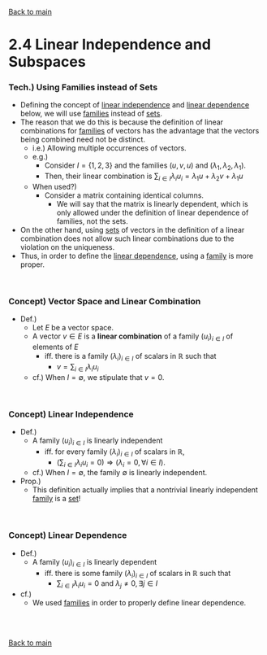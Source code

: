[Back to main](../../main.md)

# 2.4 Linear Independence and Subspaces
### Tech.) Using Families instead of Sets
- Defining the concept of [linear independence](#concept-linear-independence) and [linear dependence](#concept-linear-dependence) below, we will use [families](03.md#22-indexed-families) instead of [sets](03.md#concept-index-set).
- The reason that we do this is because the definition of linear combinations for [families](03.md#22-indexed-families) of vectors has the advantage that the vectors being combined need not be distinct.
  - i.e.) Allowing multiple occurrences of vectors.
  - e.g.)
    - Consider $`I=\{1,2,3\}`$ and the families $`(u,v,u)`$ and $`(\lambda_1, \lambda_2, \lambda_1)`$.
    - Then, their linear combination is $`\displaystyle\sum_{i\in I}\lambda_i u_i = \lambda_1 u + \lambda_2 v + \lambda_1 u`$
  - When used?)
    - Consider a matrix containing identical columns.
      - We will say that the matrix is linearly dependent, which is only allowed under the definition of linear dependence of families, not the sets.
- On the other hand, using [sets](03.md#concept-index-set) of vectors in the definition of a linear combination does not allow
such linear combinations due to the violation on the uniqueness.
- Thus, in order to define the [linear dependence](#concept-linear-dependence), using a [family](03.md#22-indexed-families) is more proper.

<br>

### Concept) Vector Space and Linear Combination
- Def.)
  - Let $`E`$ be a vector space.
  - A vector $`v \in E`$ is a **linear combination** of a family $`(u_i)_{i\in I}`$ of elements of $`E`$
    - iff. there is a family $`(\lambda_i)_{i\in I}`$ of scalars in $`\mathbb{R}`$ such that
      - $`\displaystyle v = \sum_{i\in I} \lambda_i u_i`$
  - cf.) When $`I = \emptyset`$, we stipulate that $`v = 0`$.

<br>

### Concept) Linear Independence
- Def.)
  - A family $`(u_i)_{i\in I}`$ is linearly independent 
    - iff. for every family $`(\lambda_i)_{i\in I}`$ of scalars in $`\mathbb{R}`$,
      - $`\displaystyle \left(\sum_{i\in I} \lambda_i u_i = 0 \right) \Rightarrow \left(\lambda_i = 0, \forall i \in I \right)`$.
  - cf.) When $`I = \emptyset`$, the family $`\emptyset`$ is linearly independent.
- Prop.)
  - This definition actually implies that a nontrivial linearly independent [family](03.md#22-indexed-families) is a [set](03.md#concept-index-set)!

<br>

### Concept) Linear Dependence
- Def.)
  - A family $`(u_i)_{i\in I}`$ is linearly dependent 
    - iff. there is some family $`(\lambda_i)_{i\in I}`$ of scalars in $`\mathbb{R}`$ such that
      - $`\displaystyle \sum_{i\in I} \lambda_i u_i = 0`$ and $`\lambda_j \ne 0, \exists j\in I`$
- cf.)
  - We used [families](03.md#22-indexed-families) in order to properly define linear dependence.













<br><br>

[Back to main](../../main.md)
